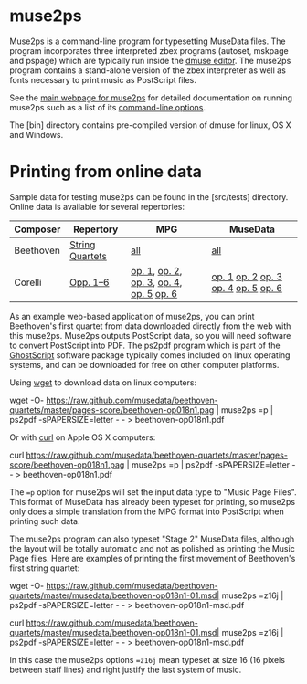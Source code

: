 muse2ps
=================================================================

Muse2ps is a command-line program for typesetting MuseData files.
The program incorporates three interpreted zbex programs (autoset,
mskpage and pspage) which are typically run inside the [dmuse
editor](http://dmuse.ccarh.org).  The muse2ps program contains a
stand-alone version of the zbex interpreter as well as fonts necessary
to print music as PostScript files.

See the [main webpage for muse2ps](http://muse2ps.ccarh.org) for
detailed documentation on running muse2ps such as a list of its
[command-line options](http://wiki.ccarh.org/wiki/Muse2ps#Options).

The [bin] directory contains pre-compiled version of dmuse for
linux, OS X and Windows.

Printing from online data
===========================

Sample data for testing muse2ps can be found in the [src/tests] directory.  
Online data is available for several repertories:

| Composer | Repertory | MPG | MuseData |
| ---- | --- | --- | -------- |
| Beethoven | [String Quartets](http://beethoven-string-quartets.ccarh.org) | [all](https://github.com/musedata/beethoven-quartets/tree/master/pages-score) | [all](https://github.com/musedata/beethoven-quartets/tree/master/stage2) |
| Corelli | [Opp. 1&ndash;6](http://corelli.ccarh.org) | [op.&nbsp;1](https://github.com/musedata/corelli/tree/master/op1/pages-score), [op.&nbsp;2](https://github.com/musedata/corelli/tree/master/op2/pages-score), [op.&nbsp;3](https://github.com/musedata/corelli/tree/master/op3/pages-score), [op.&nbsp;4](https://github.com/musedata/corelli/tree/master/op4/pages-score), [op.&nbsp;5](https://github.com/musedata/corelli/tree/master/op5/pages-score) [op.&nbsp;6](https://github.com/musedata/corelli/tree/master/op6/pages-score) | [op.&nbsp;1](https://github.com/musedata/corelli/tree/master/op1/musedata) [op.&nbsp;2](https://github.com/musedata/corelli/tree/master/op3/musedata) [op.&nbsp;3](https://github.com/musedata/corelli/tree/master/op3/musedata) [op.&nbsp;4](https://github.com/musedata/corelli/tree/master/op4/musedata) [op.&nbsp;5](https://github.com/musedata/corelli/tree/master/op5/musedata) [op.&nbsp;6](https://github.com/musedata/corelli/tree/master/op6/musedata) |


As an example web-based application of muse2ps, you can print
Beethoven's first quartet from data downloaded directly from the
web with this muse2ps.  Muse2ps outputs PostScript data, so you
will need software to convert PostScript into PDF.  The ps2pdf
program which is part of the
[GhostScript](http://en.wikipedia.org/wiki/Ghostscript) software
package typically comes included on linux operating systems, and
can be downloaded for free on other computer platforms.

Using [wget](http://en.wikipedia.org/wiki/Wget) to download data on linux computers:

wget -O- https://raw.github.com/musedata/beethoven-quartets/master/pages-score/beethoven-op018n1.pag | muse2ps =p | ps2pdf -sPAPERSIZE=letter - - > beethoven-op018n1.pdf

Or with [curl](http://en.wikipedia.org/wiki/CURL) on Apple OS X computers:

curl https://raw.github.com/musedata/beethoven-quartets/master/pages-score/beethoven-op018n1.pag | muse2ps =p | ps2pdf -sPAPERSIZE=letter - - > beethoven-op018n1.pdf

The `=p` option for muse2ps will set the input data type to "Music
Page Files".  This format of MuseData has already been typeset for
printing, so muse2ps only does a simple translation from the MPG
format into PostScript when printing such data.

The muse2ps program can also typeset "Stage 2" MuseData files,
although the layout will be totally automatic and not as polished
as printing the Music Page files.  Here are examples of printing
the first movement of Beethoven's first string quartet:

wget -O- https://raw.github.com/musedata/beethoven-quartets/master/musedata/beethoven-op018n1-01.msd| muse2ps =z16j | ps2pdf -sPAPERSIZE=letter - - > beethoven-op018n1-msd.pdf

curl https://raw.github.com/musedata/beethoven-quartets/master/musedata/beethoven-op018n1-01.msd| muse2ps =z16j | ps2pdf -sPAPERSIZE=letter - - > beethoven-op018n1-msd.pdf

In this case the muse2ps options `=z16j` mean typeset at size 16 (16 pixels 
between staff lines) and right justify the last system of music.

